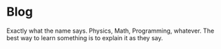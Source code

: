 # Blog
Exactly what the name says. Physics, Math, Programming, whatever. The best way to learn something is to explain it as they say.
